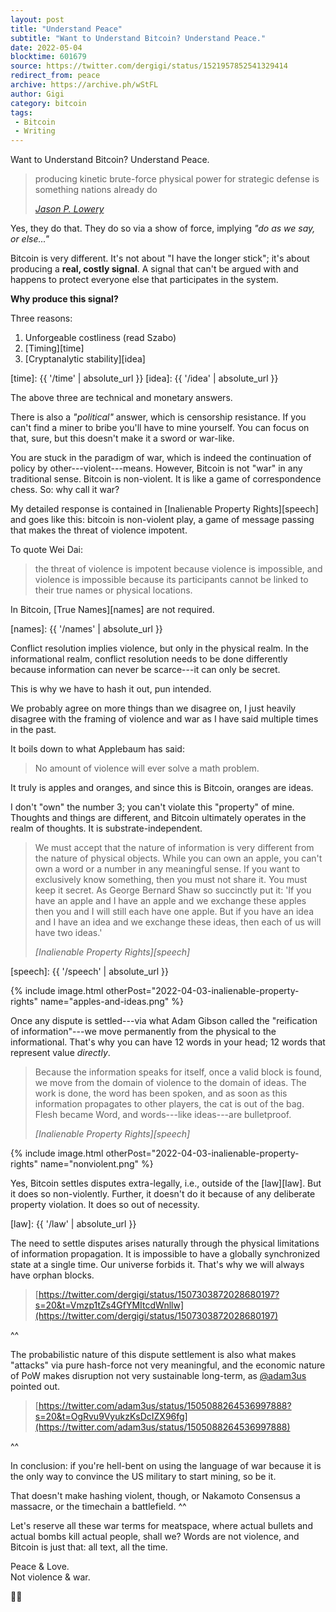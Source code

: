 ```yaml
---
layout: post
title: "Understand Peace"
subtitle: "Want to Understand Bitcoin? Understand Peace."
date: 2022-05-04
blocktime: 601679
source: https://twitter.com/dergigi/status/1521957852541329414
redirect_from: peace
archive: https://archive.ph/wStFL
author: Gigi
category: bitcoin
tags:
 - Bitcoin
 - Writing
---
```


Want to Understand Bitcoin? Understand Peace.

> producing kinetic brute-force physical power for strategic defense is
> something nations already do
> 
> <cite>[Jason P. Lowery](https://archive.ph/zwXfm)</cite>

Yes, they do that. They do so via a show of force, implying 
*"do as we say, or else..."*

Bitcoin is very different. It\'s not about \"I have the longer stick\";
it\'s about producing a **real, costly signal**. A signal that can\'t be
argued with and happens to protect everyone else that participates in
the system.

**Why produce this signal?**

Three reasons:

1. Unforgeable costliness (read Szabo)
2. [Timing][time]
3. [Cryptanalytic stability][idea]

[time]: {{ '/time' | absolute_url }}
[idea]: {{ '/idea' | absolute_url }}

The above three are technical and monetary answers.

There is also a *"political"* answer, which is censorship resistance. If
you can't find a miner to bribe you'll have to mine yourself. You can
focus on that, sure, but this doesn't make it a sword or war-like.

You are stuck in the paradigm of war, which is indeed the continuation
of policy by other---violent---means. However, Bitcoin is not "war" in
any traditional sense. Bitcoin is non-violent. It is like a game of
correspondence chess. So: why call it war?

My detailed response is contained in
[Inalienable Property Rights][speech] and goes
like this: bitcoin is non-violent play, a game of message passing that
makes the threat of violence impotent.

To quote Wei Dai: 

> the threat of violence is impotent because violence
> is impossible, and violence is impossible because its participants
> cannot be linked to their true names or physical locations.

In Bitcoin, [True Names][names] are not required.

[names]: {{ '/names' | absolute_url }}

Conflict resolution implies violence, but only in the physical realm. In
the informational realm, conflict resolution needs to be done
differently because information can never be scarce---it can only be
secret.

This is why we have to hash it out, pun intended.

We probably agree on more things than we disagree on, I just heavily
disagree with the framing of violence and war as I have said multiple
times in the past.

It boils down to what Applebaum has said: 

> No amount of violence will ever solve a math problem.

It truly is apples and oranges, and since this is Bitcoin, oranges are
ideas.

I don\'t \"own\" the number 3; you can\'t violate this \"property\" of
mine. Thoughts and things are different, and Bitcoin ultimately operates
in the realm of thoughts. It is substrate-independent.

> We must accept that the nature of information is very different from the
> nature of physical objects. While you can own an apple, you can't own a word or
> a number in any meaningful sense. If you want to exclusively know something,
> then you must not share it. You must keep it secret. As George Bernard Shaw so
> succinctly put it: 'If you have an apple and I have an apple and we exchange
> these apples then you and I will still each have one apple. But if you have an
> idea and I have an idea and we exchange these ideas, then each of us will have
> two ideas.'
>
> <cite>[Inalienable Property Rights][speech]</cite>

[speech]: {{ '/speech' | absolute_url }}

{% include image.html otherPost="2022-04-03-inalienable-property-rights" name="apples-and-ideas.png" %}

Once any dispute is settled---via what Adam Gibson called the
\"reification of information\"---we move permanently from the physical
to the informational. That\'s why you can have 12 words in your head; 12
words that represent value *directly*.

> Because the information speaks for itself, once a valid block is found, we
> move from the domain of violence to the domain of ideas. The work is done, the
> word has been spoken, and as soon as this information propagates to other
> players, the cat is out of the bag. Flesh became Word, and words---like ideas---are
> bulletproof.
>
> <cite>[Inalienable Property Rights][speech]</cite>

{% include image.html otherPost="2022-04-03-inalienable-property-rights" name="nonviolent.png" %}

Yes, Bitcoin settles disputes extra-legally, i.e., outside of the [law][law].
But it does so non-violently. Further, it doesn\'t do it because of any
deliberate property violation. It does so out of necessity.

[law]: {{ '/law' | absolute_url }}

The need to settle disputes arises naturally through the physical
limitations of information propagation. It is impossible to have a
globally synchronized state at a single time. Our universe forbids it.
That\'s why we will always have orphan blocks.

> [https://twitter.com/dergigi/status/1507303872028680197?s=20&t=Vmzp1tZs4GfYMItcdWnllw](https://twitter.com/dergigi/status/1507303872028680197)

^^

The probabilistic nature of this dispute settlement is also what makes
\"attacks\" via pure hash-force not very meaningful, and the economic
nature of PoW makes disruption not very sustainable long-term, as
[\@adam3us](https://twitter.com/adam3us) pointed out.

> [https://twitter.com/adam3us/status/1505088264536997888?s=20&t=OgRvu9VyukzKsDcIZX96fg](https://twitter.com/adam3us/status/1505088264536997888)

^^

In conclusion: if you\'re hell-bent on using the language of war because
it is the only way to convince the US military to start mining, so be
it.

That doesn\'t make hashing violent, though, or Nakamoto Consensus a
massacre, or the timechain a battlefield. ^^

Let\'s reserve all these war terms for meatspace, where actual bullets
and actual bombs kill actual people, shall we? Words are not violence,
and Bitcoin is just that: all text, all the time.

Peace & Love.\
Not violence & war.

🙏🧡